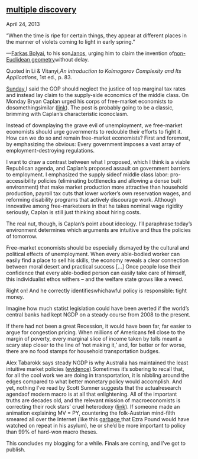 ## [multiple discovery](/2013/04/24/multiple-discovery/ "multiple discovery")

April 24, 2013
            

“When the time is ripe for certain things, they appear at different places in the manner of violets coming to light in early spring.”

—[Farkas Bolyai](http://en.wikipedia.org/wiki/Farkas_Bolyai "Farkas Bolyai"), to his son[Janos](http://en.wikipedia.org/wiki/J%C3%A1nos_Bolyai "János Bolyai"), urging him to claim the invention of[non-Euclidean geometry](http://en.wikipedia.org/wiki/Non-Euclidean_geometry "Non-Euclidean geometry")without delay.

Quoted in Li &amp; Vitanyi,_An introduction to Kolmogorov Complexity and Its Applications_, 1st ed., p. 83.

[Sunday ](http://priceroads.com/2013/04/21/an-easier-agenda/ "an easier agenda")I said the GOP should neglect the justice of top marginal tax rates and instead lay claim to the supply-side economics of the middle class. On Monday Bryan Caplan urged his corps of free-market economists to dosomethingsimilar ([link](http://econlog.econlib.org/archives/2013/04/the_grave_evil.html)). The post is probably going to be a classic, brimming with Caplan’s characteristic iconoclasm.

Instead of downplaying the grave evil of unemployment, we free-market economists should urge governments to redouble their efforts to fight it. How can we do so and remain free-market economists? First and foremost, by emphasizing the obvious: Every government imposes a vast array of employment-destroying regulations.

I want to draw a contrast between what I proposed, which I think is a viable Republican agenda, and Caplan’s proposed assault on government barriers to employment. I emphasized the supply sideof middle class labor: pro-accessibility policies (eliminating bottlenecks and allowing a dense built environment) that make market production more attractive than household production, payroll tax cuts that lower worker’s own reservation wages, and reforming disability programs that actively discourage work. Although innovative among free-marketeers in that he takes nominal wage rigidity seriously, Caplan is still just thinking about hiring costs.

The real nut, though, is Caplan’s point about ideology. I’ll paraphrase:today’s environment determines which arguments are intuitive and thus the policies of tomorrow.

Free-market economists should be especially dismayed by the cultural and political effects of unemployment. When every able-bodied worker can easily find a place to sell his skills, the economy reveals a clear connection between moral desert and practical success [...] Once people lose their confidence that every able-bodied person can easily take care of himself, this individualist ethos withers – and the welfare state grows like a weed.

Right on! And he correctly identifieswhichawful policy is responsible: tight money.

Imagine how much statist legislation could have been averted if the world’s central banks had kept NGDP on a steady course from 2008 to the present.

If there had not been a great Recession, it would have been far, far easier to argue for congestion pricing. When millions of Americans fell close to the margin of poverty, every marginal slice of income taken by tolls meant a scary step closer to the line of ‘not making it,’ and, for better or for worse, there are no food stamps for household transportation budges.

Alex Tabarokk says steady NGDP is why Australia has maintained the least intuitive market policies ([evidence](http://marginalrevolution.com/marginalrevolution/2013/03/australia-notes.html)).Sometimes it’s sobering to recall that, for all the cool work we are doing in transportation, it is nibbling around the edges compared to what better monetary policy would accomplish. And yet, nothing I’ve read by Scott Sumner suggests that the actualresearch agendaof modern macro is at all that enlightening. All of the important truths are decades old, and the relevant mission of macroeconomists is correcting their rock stars’ cruel heterodoxy ([link](http://www.themoneyillusion.com/?p=5924)). If someone made an animation explaining MV = PY, countering the folk-Austrian mind-filth smeared all over the Internet (like this [garbage ](http://www.youtube.com/watch?v=ZPWH5TlbloU)that Ezra Pound would have watched on repeat in his asylum), he or she’d be more important to policy than 99% of hard-won macro theses.

This concludes my blogging for a while. Finals are coming, and I’ve got to publish.

					            